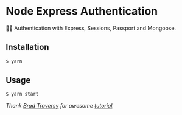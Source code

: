 # Node Express Authentication

🚀🐢 Authentication with Express, Sessions, Passport and Mongoose.

## Installation

```sh
$ yarn
```

## Usage

```sh
$ yarn start
```

_Thank [Brad Traversy](https://github.com/bradtraversy) for awesome [tutorial](https://www.youtube.com/watch?v=6FOq4cUdH8k)._
